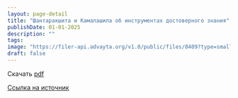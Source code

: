 ```yaml
---
layout: page-detail
title: "Шантаракшита и Камалашила об инструментах достоверного знания"
publishDate: 01-01-2025
description: ""
tags:
image: "https://filer-api.advayta.org/v1.0/public/files/8409?type=small"
draft: false
---
```


Скачать [pdf](https://filer-api.advayta.org/v1.0/public/files/8409?size=medium)

[Ссылка на источник](https://www.academia.edu/13269485/%C5%9A%C4%81ntarak%E1%B9%A3ita%5Fand%5FKamala%C5%9B%C4%ABla%5Fon%5Fthe%5Finstruments%5Fof%5Fvalid%5Fcognition%5FIn%5FRussian%5F)  
  
  
